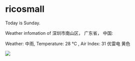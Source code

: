 # ricosmall

Today is Sunday.

Weather infomation of 深圳市南山区， 广东省， 中国: 

Weather: 中雨, Temperature: 28 ℃ , Air Index: 31 优雷电 黄色

<img src="https://github-readme-stats.vercel.app/api?username=ricosmall&show_icons=true" />
